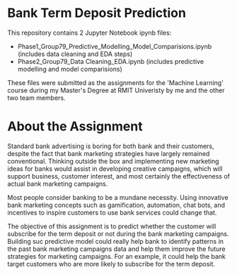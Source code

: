 # Bank Term Deposit Prediction

This repository contains 2 Jupyter Notebook ipynb files:
* Phase1_Group79_Predictive_Modelling_Model_Comparisions.ipynb (includes data cleaning and EDA steps)
* Phase2_Group79_Data Cleaning_EDA.ipynb (includes predictive modelling and model comparisions)

These files were submitted as the assignments for the 'Machine Learning' course during my Master's Degree at RMIT Univeristy by me and the other two team members.

# About the Assignment

Standard bank advertising is boring for both bank and their customers, despite the fact that bank marketing strategies have largely remained conventional. Thinking outside the box and implementing new marketing ideas for banks would assist in developing creative campaigns, which will support business, customer interest, and most certainly the effectiveness of actual bank marketing campaigns.

Most people consider banking to be a mundane necessity. Using innovative bank marketing concepts such as gamification, automation, chat bots, and incentives to inspire customers to use bank services could change that.

The objective of this assignment is to predict whether the customer will subscribe for the term deposit or not during the bank marketing campaigns. Building suc predictive model could really help bank to identify patterns in the past bank marketing campaigns data and help them improve the future strategies for marketing campaigns. For an example, it could help the bank target customers who are more likely to subscribe for the term deposit.
